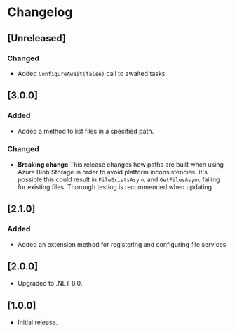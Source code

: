 # Changelog

## [Unreleased]

### Changed

- Added `ConfigureAwait(false)` call to awaited tasks.

## [3.0.0]

### Added

- Added a method to list files in a specified path.

### Changed

- **Breaking change** This release changes how paths are built when using Azure Blob Storage in order to avoid platform inconsistencies. It's possible this could result in `FileExistsAsync` and `GetFilesAsync` failing for existing files. Thorough testing is recommended when updating.

## [2.1.0]

### Added

- Added an extension method for registering and configuring file services.

## [2.0.0]

- Upgraded to .NET 8.0.

## [1.0.0]

- Initial release.
